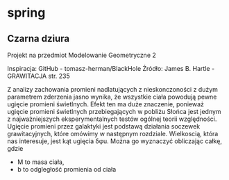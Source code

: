 ﻿# spring

## Czarna dziura
Projekt na przedmiot Modelowanie Geometryczne 2

Inspiracja: GitHub - tomasz-herman/BlackHole
Źródło: James B. Hartle - GRAWITACJA str. 235

Z analizy zachowania promieni nadlatujących z nieskonczoności z dużym parametrem zderzenia jasno wynika, 
że wszystkie ciała powodują pewne ugięcie promieni świetlnych. Efekt ten ma duże znaczenie, 
ponieważ ugięcie promieni świetlnych przebiegających w pobliżu Słońca 
jest jednym z najważniejszych eksperymentalnych testów ogólnej teorii względności. 
Ugięcie promieni przez galaktyki jest podstawą działania soczewek grawitacyjnych, 
które omówimy w następnym rozdziale. Wielkoscią, która nas interesuje, 
jest kąt ugięcia δφu. Można go wyznaczyć obliczając całkę, gdzie 
- M to masa ciała, 
- b to odgległość promienia od ciała


